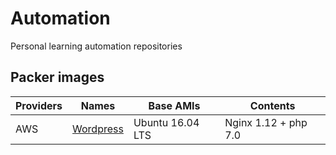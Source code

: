 # Automation

Personal learning automation repositories

## Packer images

Providers | Names                         | Base AMIs        | Contents
--------- | ----------------------------- | ---------------- | --------------------
AWS       | [Wordpress](./wordpress/packer/) | Ubuntu 16.04 LTS | Nginx 1.12 + php 7.0
